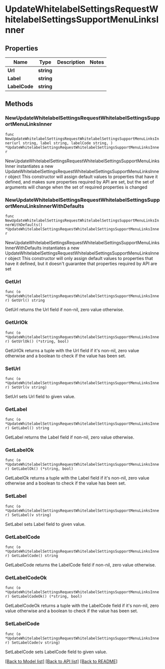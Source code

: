 # UpdateWhitelabelSettingsRequestWhitelabelSettingsSupportMenuLinksInner

## Properties

Name | Type | Description | Notes
------------ | ------------- | ------------- | -------------
**Url** | **string** |  | 
**Label** | **string** |  | 
**LabelCode** | **string** |  | 

## Methods

### NewUpdateWhitelabelSettingsRequestWhitelabelSettingsSupportMenuLinksInner

`func NewUpdateWhitelabelSettingsRequestWhitelabelSettingsSupportMenuLinksInner(url string, label string, labelCode string, ) *UpdateWhitelabelSettingsRequestWhitelabelSettingsSupportMenuLinksInner`

NewUpdateWhitelabelSettingsRequestWhitelabelSettingsSupportMenuLinksInner instantiates a new UpdateWhitelabelSettingsRequestWhitelabelSettingsSupportMenuLinksInner object
This constructor will assign default values to properties that have it defined,
and makes sure properties required by API are set, but the set of arguments
will change when the set of required properties is changed

### NewUpdateWhitelabelSettingsRequestWhitelabelSettingsSupportMenuLinksInnerWithDefaults

`func NewUpdateWhitelabelSettingsRequestWhitelabelSettingsSupportMenuLinksInnerWithDefaults() *UpdateWhitelabelSettingsRequestWhitelabelSettingsSupportMenuLinksInner`

NewUpdateWhitelabelSettingsRequestWhitelabelSettingsSupportMenuLinksInnerWithDefaults instantiates a new UpdateWhitelabelSettingsRequestWhitelabelSettingsSupportMenuLinksInner object
This constructor will only assign default values to properties that have it defined,
but it doesn't guarantee that properties required by API are set

### GetUrl

`func (o *UpdateWhitelabelSettingsRequestWhitelabelSettingsSupportMenuLinksInner) GetUrl() string`

GetUrl returns the Url field if non-nil, zero value otherwise.

### GetUrlOk

`func (o *UpdateWhitelabelSettingsRequestWhitelabelSettingsSupportMenuLinksInner) GetUrlOk() (*string, bool)`

GetUrlOk returns a tuple with the Url field if it's non-nil, zero value otherwise
and a boolean to check if the value has been set.

### SetUrl

`func (o *UpdateWhitelabelSettingsRequestWhitelabelSettingsSupportMenuLinksInner) SetUrl(v string)`

SetUrl sets Url field to given value.


### GetLabel

`func (o *UpdateWhitelabelSettingsRequestWhitelabelSettingsSupportMenuLinksInner) GetLabel() string`

GetLabel returns the Label field if non-nil, zero value otherwise.

### GetLabelOk

`func (o *UpdateWhitelabelSettingsRequestWhitelabelSettingsSupportMenuLinksInner) GetLabelOk() (*string, bool)`

GetLabelOk returns a tuple with the Label field if it's non-nil, zero value otherwise
and a boolean to check if the value has been set.

### SetLabel

`func (o *UpdateWhitelabelSettingsRequestWhitelabelSettingsSupportMenuLinksInner) SetLabel(v string)`

SetLabel sets Label field to given value.


### GetLabelCode

`func (o *UpdateWhitelabelSettingsRequestWhitelabelSettingsSupportMenuLinksInner) GetLabelCode() string`

GetLabelCode returns the LabelCode field if non-nil, zero value otherwise.

### GetLabelCodeOk

`func (o *UpdateWhitelabelSettingsRequestWhitelabelSettingsSupportMenuLinksInner) GetLabelCodeOk() (*string, bool)`

GetLabelCodeOk returns a tuple with the LabelCode field if it's non-nil, zero value otherwise
and a boolean to check if the value has been set.

### SetLabelCode

`func (o *UpdateWhitelabelSettingsRequestWhitelabelSettingsSupportMenuLinksInner) SetLabelCode(v string)`

SetLabelCode sets LabelCode field to given value.



[[Back to Model list]](../README.md#documentation-for-models) [[Back to API list]](../README.md#documentation-for-api-endpoints) [[Back to README]](../README.md)


